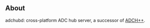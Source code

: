 ## About

adchubd: cross-platform ADC hub server, a successor of [ADCH++](https://github.com/maksis/adchpp-hbri).
